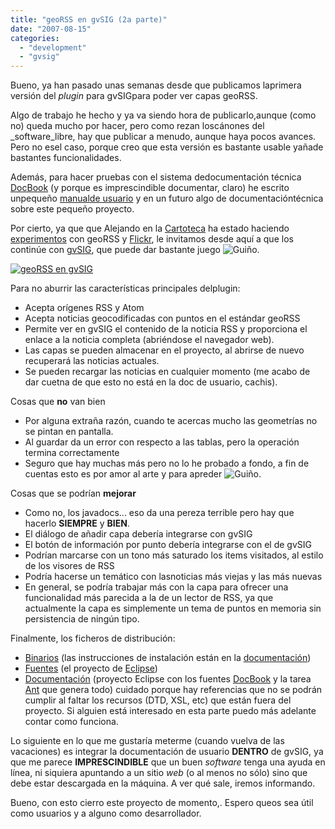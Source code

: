 ```yaml
---
title: "geoRSS en gvSIG (2a parte)"
date: "2007-08-15"
categories: 
  - "development"
  - "gvsig"
---
```


Bueno, ya han pasado unas semanas desde que publicamos laprimera versión del _plugin_ para gvSIGpara poder ver capas geoRSS.

Algo de trabajo he hecho y ya va siendo hora de publicarlo,aunque (como no) queda mucho por hacer, pero como rezan loscánones del _software_libre, hay que publicar a menudo, aunque haya pocos avances. Pero no esel caso, porque creo que esta versión es bastante usable yañade bastantes funcionalidades.

Además, para hacer pruebas con el sistema dedocumentación técnica [DocBook](http://www.docbook.org "Sitio web de DocBook") (y porque es imprescindible documentar, claro) he escrito unpequeño [manualde usuario](/gb2/files/geoRSS/doc/index.html) y en un futuro algo de documentacióntécnica sobre este pequeño proyecto.

Por cierto, ya que que Alejando en la [Cartoteca](http://alpoma.net/carto/ "La Cartoteca") ha estado haciendo [experimentos](http://alpoma.net/carto/?p=385) con geoRSS y [Flickr](http://www.flickr.com), le invitamos desde aquí a que los continúe con [gvSIG](http://www.gvsig.gva.es), que puede dar bastante juego ![Gui&ntilde;o](images/smiley-wink.gif "Gui&ntilde;o").

[![geoRSS en gvSIG](images/geoRSSLayer02.preview.png)](/gb2/files/images/geoRSSLayer02.png)

Para no aburrir las características principales delplugin:

- Acepta orígenes RSS y Atom
- Acepta noticias geocodificadas con puntos en el estándar geoRSS
- Permite ver en gvSIG el contenido de la noticia RSS y proporciona el enlace a la noticia completa (abriéndose el navegador web).
- Las capas se pueden almacenar en el proyecto, al abrirse de nuevo recuperará las noticias actuales.
- Se pueden recargar las noticias en cualquier momento (me acabo de dar cuetna de que esto no está en la doc de usuario, cachis).

Cosas que **no** van bien

- Por alguna extraña razón, cuando te acercas mucho las geometrías no se pintan en pantalla.
- Al guardar da un error con respecto a las tablas, pero la operación termina correctamente
- Seguro que hay muchas más pero no lo he probado a fondo, a fin de cuentas esto es por amor al arte y para apreder ![Gui&ntilde;o](images/smiley-wink.gif "Gui&ntilde;o").

Cosas que se podrían **mejorar**

- Como no, los javadocs... eso da una pereza terrible pero hay que hacerlo **SIEMPRE** y **BIEN**.
- El diálogo de añadir capa debería integrarse con gvSIG
- El botón de información por punto debería integrarse con el de gvSIG
- Podrían marcarse con un tono más saturado los items visitados, al estilo de los visores de RSS
- Podría hacerse un temático con lasnoticias más viejas y las más nuevas
- En general, se podría trabajar más con la capa para ofrecer una funcionalidad más parecida a la de un lector de RSS, ya que actualmente la capa es simplemente un tema de puntos en memoria sin persistencia de ningún tipo.

Finalmente, los ficheros de distribución:

- [Binarios](/gb2/files/geoRSS/gvSIG-geoRSS-bin-BN38.zip) (las instrucciones de instalación están en la [documentación](/gb2/files/geoRSS/doc/index.html))[  
    ](/gb2/files/geoRSS/gvSIG-geoRSS-bin-BN38.zip)
- [Fuentes](/gb2/files/geoRSS/gvSIG-geoRSS-src-BN38.zip) (el proyecto de [Eclipse](http://www.eclipse.org/))[  
    ](/gb2/files/geoRSS/gvSIG-geoRSS-src-BN38.zip)
- [Documentación](/gb2/files/geoRSS/extGeoRSSLayerDoc_v0.5.0.tar.gz) (proyecto Eclipse con los fuentes [DocBook](http://www.docbook.org "Sitio web de DocBook") y la tarea [Ant](http://ant.apache.org/) que genera todo) cuidado porque hay referencias que no se podrán cumplir al faltar los recursos (DTD, XSL, etc) que están fuera del proyecto. Si alguien está interesado en esta parte puedo más adelante contar como funciona.

Lo siguiente en lo que me gustaría meterme (cuando vuelva de las vacaciones) es integrar la documentación de usuario **DENTRO** de gvSIG, ya que me parece **IMPRESCINDIBLE** que un buen _software_ tenga una ayuda en línea, ni siquiera apuntando a un sitio _web_ (o al menos no sólo) sino que debe estar descargada en la máquina. A ver qué sale, iremos informando.

Bueno, con esto cierro este proyecto de momento,. Espero queos sea útil como usuarios y a alguno como desarrollador.
